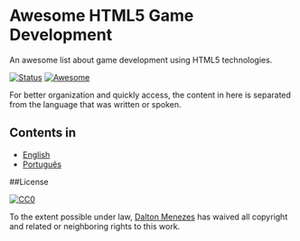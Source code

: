 # Awesome HTML5 Game Development 
An awesome list about game development using HTML5 technologies.

[![Status](https://img.shields.io/badge/status-in%20progress-orange.svg)]()
[![Awesome](https://cdn.rawgit.com/sindresorhus/awesome/d7305f38d29fed78fa85652e3a63e154dd8e8829/media/badge.svg)](https://github.com/sindresorhus/awesome)

For better organization and quickly access, the content in here is separated from the language that was written or spoken.

## Contents in
- [English]()
- [Português]()

##License

[![CC0](https://i.creativecommons.org/l/by/4.0/88x31.png)](http://creativecommons.org/licenses/by/4.0/)

To the extent possible under law, [Dalton Menezes](http://github.com/daltonmenezes) has waived all copyright and related or neighboring rights to this work.
